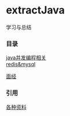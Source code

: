 # extractJava
学习与总结



### 目录
[java并发编程相关](src/main/resources/document/concurrent.md)
<br>
[redis&mysql](src/main/resources/document/redis2mysql.md)
<br>

[面经](src/main/resources/document/interview.md)
<br>



### 引用
[各种资料](src/main/resources/document/reference.md)
<br>
